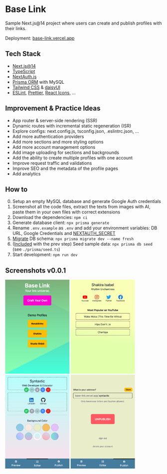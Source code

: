 # Base Link

Sample Next.js@14 project where users can create and publish profiles with their links.

Deployment: [base-link.vercel.app](https://base-link.vercel.app/)

## Tech Stack

- [Next.js@14](https://nextjs.org/)
- [TypeScript](https://www.typescriptlang.org/)
- [NextAuth.js](https://next-auth.js.org/)
- [Prisma ORM](https://www.prisma.io/) with MySQL
- [Tailwind CSS](https://tailwindcss.com/) & [daisyUI](https://daisyui.com/)
- [ESLint](https://eslint.org/), [Prettier](https://prettier.io/), [React Icons](https://www.npmjs.com/package/react-icons), ...

## Improvement & Practice Ideas

- App router & server-side rendering (SSR)
- Dynamic routes with incremental static regeneration (ISR)
- Explore configs: next.config.js, tsconfig.json, .eslintrc.json, ...
- Add more authentication providers
- Add more sections and more styling options
- Add more account management options
- Add image uploading for sections and backgrounds
- Add the ability to create multiple profiles with one account
- Improve request traffic and validations
- Improve SEO and the metadata of the profile pages
- Add analytics

## How to

0. Setup an empty MySQL database and generate Google Auth credentials
1. Screenshot all the code files, extract the texts from images with AI, paste them in your own files with correct extensions
2. Download the dependencies: `npm ci`
3. Generate database client: `npx prisma generate`
4. Rename `.env.example` as `.env` and add your environment variables: DB URL, Google Credentials and [NEXTAUTH_SECRET](https://next-auth.js.org/configuration/options#nextauth_secret)
5. [Migrate](https://www.prisma.io/docs/orm/prisma-migrate/getting-started) DB schema: `npx prisma migrate dev --name fresh`
6. ([Included](https://www.prisma.io/docs/orm/prisma-migrate/workflows/seeding#integrated-seeding-with-prisma-migrate) with the prev step) Seed sample data: `npx prisma db seed` (see `./prisma/seed.ts`)
7. Start development: `npm run dev`

## Screenshots v0.0.1

<img src="./.github/screenshots/home.png" width="206" height="300"> <img src="./.github/screenshots/demo.png" width="206" height="300">  
<img src="./.github/screenshots/editor.png" width="206" height="300"> <img src="./.github/screenshots/publish.png" width="206" height="300">
